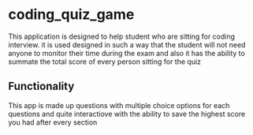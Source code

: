 # coding_quiz_game

This application is designed to help student who are sitting for coding interview. it is used designed in such a way that the student will not need anyone to monitor their time during the exam and also it has the ability to summate the total score of every person sitting for the quiz

## Functionality

This app is made up questions with multiple choice options for each questions and quite interactiove with the ability to save the highest score you had after every section
